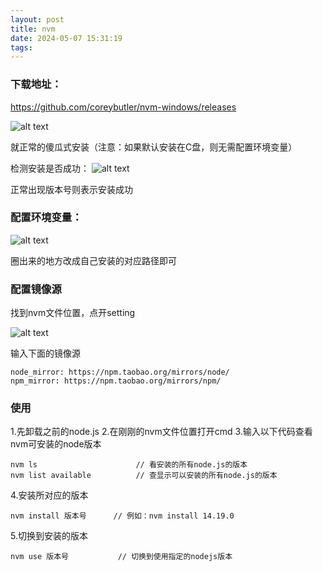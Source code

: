 ```yaml
---
layout: post
title: nvm
date: 2024-05-07 15:31:19
tags:
---
```


### 下载地址：
https://github.com/coreybutler/nvm-windows/releases

![alt text](./image.png)

就正常的傻瓜式安装（注意：如果默认安装在C盘，则无需配置环境变量）

检测安装是否成功：
![alt text](./version.png)

正常出现版本号则表示安装成功

### 配置环境变量：

![alt text](./path.png)

圈出来的地方改成自己安装的对应路径即可

### 配置镜像源

找到nvm文件位置，点开setting

![alt text](./setting.png)

输入下面的镜像源

```
node_mirror: https://npm.taobao.org/mirrors/node/
npm_mirror: https://npm.taobao.org/mirrors/npm/
```

### 使用
1.先卸载之前的node.js
2.在刚刚的nvm文件位置打开cmd
3.输入以下代码查看nvm可安装的node版本
```
nvm ls                      // 看安装的所有node.js的版本
nvm list available          // 查显示可以安装的所有node.js的版本
```

4.安装所对应的版本
```
nvm install 版本号      // 例如：nvm install 14.19.0
```

5.切换到安装的版本

```
nvm use 版本号           // 切换到使用指定的nodejs版本
```

